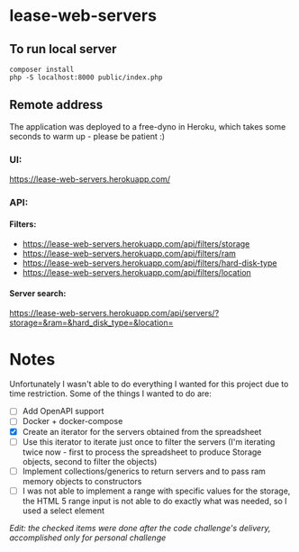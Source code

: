 # lease-web-servers

## To run local server

```
composer install
php -S localhost:8000 public/index.php
```

## Remote address

The application was deployed to a free-dyno in Heroku, which takes some seconds to warm up - please be patient :)

### UI: 
https://lease-web-servers.herokuapp.com/

### API:

#### Filters:
- https://lease-web-servers.herokuapp.com/api/filters/storage
- https://lease-web-servers.herokuapp.com/api/filters/ram
- https://lease-web-servers.herokuapp.com/api/filters/hard-disk-type
- https://lease-web-servers.herokuapp.com/api/filters/location

#### Server search:
https://lease-web-servers.herokuapp.com/api/servers/?storage=&ram=&hard_disk_type=&location=

# Notes

Unfortunately I wasn't able to do everything I wanted for this project due to time restriction. Some of the things I wanted to do are:

-[ ] Add OpenAPI support
-[ ] Docker + docker-compose
-[x] Create an iterator for the servers obtained from the spreadsheet
-[ ] Use this iterator to iterate just once to filter the servers (I'm iterating twice now - first to process the spreadsheet to produce Storage objects, second to filter the objects)
-[ ] Implement collections/generics to return servers and to pass ram memory objects to constructors
-[ ] I was not able to implement a range with specific values for the storage, the HTML 5 range input is not able to do exactly what was needed, so I used a select element

*Edit: the checked items were done after the code challenge's delivery, accomplished only for personal challenge*